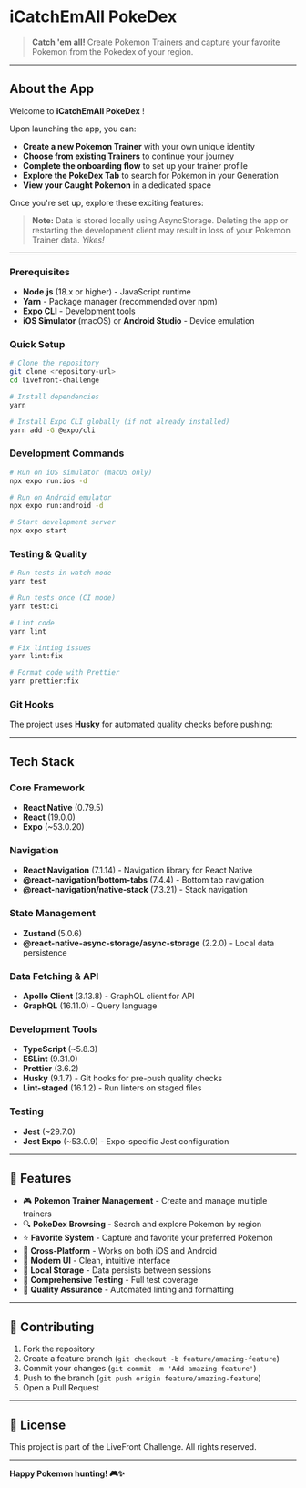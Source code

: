 # iCatchEmAll PokeDex

> **Catch 'em all!** Create Pokemon Trainers and capture your favorite Pokemon from the Pokedex of your region.

---

## About the App

Welcome to **iCatchEmAll PokeDex** ! 

Upon launching the app, you can:
- **Create a new Pokemon Trainer** with your own unique identity
- **Choose from existing Trainers** to continue your journey
- **Complete the onboarding flow** to set up your trainer profile
- **Explore the PokeDex Tab** to search for Pokemon in your Generation
- **View your Caught Pokemon** in a dedicated space

Once you're set up, explore these exciting features:

> **Note:** Data is stored locally using AsyncStorage. Deleting the app or restarting the development client may result in loss of your Pokemon Trainer data. *Yikes!*

---

### **Prerequisites**
- **Node.js** (18.x or higher) - JavaScript runtime
- **Yarn** - Package manager (recommended over npm)
- **Expo CLI** - Development tools
- **iOS Simulator** (macOS) or **Android Studio** - Device emulation

### **Quick Setup**
```bash
# Clone the repository
git clone <repository-url>
cd livefront-challenge

# Install dependencies
yarn

# Install Expo CLI globally (if not already installed)
yarn add -G @expo/cli
```

### **Development Commands**
```bash
# Run on iOS simulator (macOS only)
npx expo run:ios -d

# Run on Android emulator
npx expo run:android -d

# Start development server
npx expo start
```

### **Testing & Quality**
```bash
# Run tests in watch mode
yarn test

# Run tests once (CI mode)
yarn test:ci

# Lint code
yarn lint

# Fix linting issues
yarn lint:fix

# Format code with Prettier
yarn prettier:fix
```

### **Git Hooks**
The project uses **Husky** for automated quality checks before pushing:

---

## Tech Stack

### **Core Framework**
- **React Native** (0.79.5)
- **React** (19.0.0)
- **Expo** (~53.0.20)

### **Navigation**
- **React Navigation** (7.1.14) - Navigation library for React Native
- **@react-navigation/bottom-tabs** (7.4.4) - Bottom tab navigation
- **@react-navigation/native-stack** (7.3.21) - Stack navigation

### **State Management**
- **Zustand** (5.0.6)
- **@react-native-async-storage/async-storage** (2.2.0) - Local data persistence

### **Data Fetching & API**
- **Apollo Client** (3.13.8) - GraphQL client for API
- **GraphQL** (16.11.0) - Query language

### **Development Tools**
- **TypeScript** (~5.8.3)
- **ESLint** (9.31.0)
- **Prettier** (3.6.2)
- **Husky** (9.1.7) - Git hooks for pre-push quality checks
- **Lint-staged** (16.1.2) - Run linters on staged files

### **Testing**
- **Jest** (~29.7.0)
- **Jest Expo** (~53.0.9) - Expo-specific Jest configuration

---

## 🎯 Features

- 🎮 **Pokemon Trainer Management** - Create and manage multiple trainers
- 🔍 **PokeDex Browsing** - Search and explore Pokemon by region
- ⭐ **Favorite System** - Capture and favorite your preferred Pokemon
- 📱 **Cross-Platform** - Works on both iOS and Android
- 🎨 **Modern UI** - Clean, intuitive interface
- 💾 **Local Storage** - Data persists between sessions
- 🧪 **Comprehensive Testing** - Full test coverage
- 🔧 **Quality Assurance** - Automated linting and formatting

---

## 🤝 Contributing

1. Fork the repository
2. Create a feature branch (`git checkout -b feature/amazing-feature`)
3. Commit your changes (`git commit -m 'Add amazing feature'`)
4. Push to the branch (`git push origin feature/amazing-feature`)
5. Open a Pull Request

---

## 📄 License

This project is part of the LiveFront Challenge. All rights reserved.

---

**Happy Pokemon hunting! 🎮✨**
